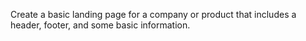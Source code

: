 Create a basic landing page for a company or product that includes a header, footer, and some basic information.

